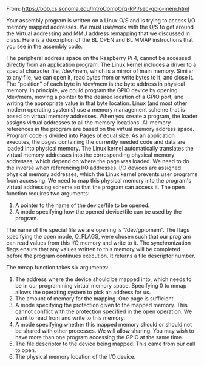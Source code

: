From: https://bob.cs.sonoma.edu/IntroCompOrg-RPi/sec-gpio-mem.html

Your assembly program is written on a Linux O/S and is trying to access I/O memory mapped addresses.  We must use/work with the O/S to get around the Virtual addressing and MMU address remapping that we discussed in class.  Here is a dexcription of the BL OPEN and BL MMAP instructions that you see in the assembly code.

The peripheral address space on the Raspberry Pi 4, cannot be accessed directly from an application program. The Linux kernel includes a driver to a special character file, /dev/mem, which is a mirror of main memory. Similar to any file, we can open it, read bytes from or write bytes to it, and close it. The “position” of each byte in /dev/mem is the byte address in physical memory. In principle, we could program the GPIO device by opening /dev/mem, moving a pointer to the desired location of a GPIO port, and writing the appropriate value in that byte location.
Linux (and most other modern operating systems) use a memory management scheme that is based on virtual memory addresses. When you create a program, the loader assigns virtual addresses to all the memory locations. All memory references in the program are based on the virtual memory address space. Program code is divided into Pages of equal size. As an application executes, the pages containing the currently needed code and data are loaded into physical memory. The Linux kernel automatically translates the virtual memory addresses into the corresponding physical memory addresses, which depend on where the page was loaded.
We need to do the inverse when referencing I/O addresses. I/O devices are assigned physical memory addresses, which the Linux kernel prevents user programs from accessing. We need to map this physical memory into the program's virtual addressing scheme so that the program can access it.
The open function requires two arguments:
1.	A pointer to the name of the device/file to be opened.
2.	A mode specifying how the opened device/file can be used by the program.

The name of the special file we are opening is “/dev/gpiomem”. The flags specifying the open mode, O_FLAGS, were chosen such that our program can read values from this I/O memory and write to it. The synchronization flags ensure that any values written to this memory will be completed before the program continues execution. It returns a file descriptor number.


The mmap function takes six arguments:
1.	The address where the device should be mapped into, which needs to be in our programming virtual memory space. Specifying 0 to mmap allows the operating system to pick an address for us.
2.	The amount of memory for the mapping. One page is sufficient.
3.	A mode specifying the protection given to the mapped memory. This cannot conflict with the protection specified in the open operation. We want to read from and write to this memory.
4.	A mode specifying whether this mapped memory should or should not be shared with other processes. We will allow sharing. You may wish to have more than one program accessing the GPIO at the same time.
5.	The file descriptor to the device being mapped. This came from our call to open.
6.	The physical memory location of the I/O device.

